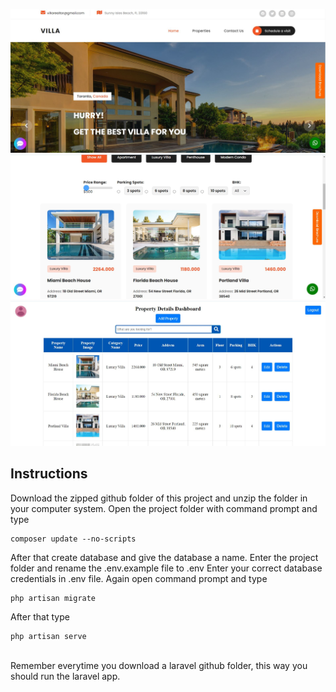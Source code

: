 ![Home Page](1.JPG)
![Property Page](2.JPG)
![Admin Page](3.JPG)

## Instructions
Download the zipped github folder of this project and unzip the folder in your computer system.
Open the project folder with command prompt and type 
```
composer update --no-scripts

```
After that create database and give the database a name.
Enter the project folder and rename the .env.example file to .env
Enter your correct database credentials in .env file.
Again open command prompt and type 
```
php artisan migrate

```
After that type 

```
php artisan serve

```

<br>
Remember everytime you download a laravel github folder, this way you should run the laravel app.
